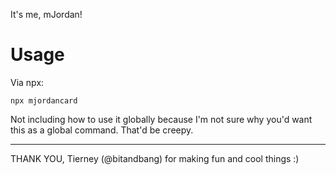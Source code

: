 It's me, mJordan!

# Usage
Via npx:
```
npx mjordancard
```

Not including how to use it globally because I'm not sure why you'd want this as a global command. That'd be creepy.

---

THANK YOU, Tierney (@bitandbang) for making fun and cool things :)